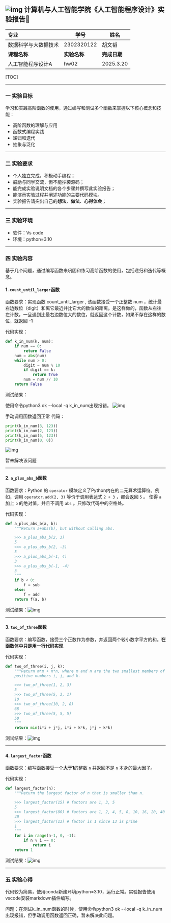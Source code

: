 ## ![img](https://cnchen2000.oss-cn-shanghai.aliyuncs.com/img/logo.png)      计算机与人工智能学院《人工智能程序设计》实验报告📝

| 专业                 | 学号         | 姓名         |
| :------------------- | ------------ | ------------ |
| 数据科学与大数据技术 | 2302320122   | 胡文韬       |
| **课程名称**         | **实验名称** | **完成日期** |
| 人工智能程序设计A        | hw02       | 2025.3.20    |



[TOC]

---



### 一 实验目标

​	学习和实践高阶函数的使用，通过编写和测试多个函数来掌握以下核心概念和技能：

- 高阶函数的理解与应用
- 函数式编程实践
- 递归和迭代
- 抽象与泛化

---



### 二 实验要求

- 个人独立完成，积极动手编程；
- 鼓励与同学交流，但不能抄袭源码；
- 能完成实验说明文档的各个步骤并撰写此实验报告；
- 能演示实验过程并阐述功能的主要代码模块。
- 实验报告请突出自己的**想法**、**做法**、**心得体会**；

---



### 三 实验环境

- 软件：Vs code
- 环境：python=3.10

---



### 四 实验内容 

基于几个问题，通过编写函数来巩固和练习高阶函数的使用，包括递归和迭代等概念。

#### 1. **`count_until_larger`函数**

函数要求：实现函数 count_until_larger , 该函数接受一个正整数 num ，统计最右边数位（digit）和离它最近并比它大的数位的距离。是这样做的，函数从右往左计数，一旦遇到比最右边数位大的数位，就返回这个计数，如果不存在这样的数位，就返回 -1

代码实现：

```python
def k_in_num(k, num):
    if num == 0:
        return False
    num = abs(num)
    while num > 0:
        digit = num % 10
        if digit == k:
            return True
        num = num // 10
    return False
```

测试结果：

使用命令python3 ok --local -q k_in_num出现报错。
![img](figs\hw01\4.png)

手动调用函数返回正常
代码：

```python
print(k_in_num(3, 123)) 
print(k_in_num(2, 123)) 
print(k_in_num(5, 123)) 
print(k_in_num(0, 0)) 
```

![img](figs\hw01\5.png)

暂未解决该问题

---

#### 2. **`a_plus_abs_b`函数**

函数要求：Python 的 `operator` 模块定义了Python内在的二元算术运算符。例如，调用 `operator.add(2, 3)` 等价于调用表达式 `2 + 3` ，都会返回 `5` 。 使得 `a` 加上 `b` 的绝对值，并且不调用 `abs` 。只修改代码中的空格处。

代码实现：

```python
def a_plus_abs_b(a, b):
    """Return a+abs(b), but without calling abs.

    >>> a_plus_abs_b(2, 3)
    5
    >>> a_plus_abs_b(2, -3)
    5
    >>> a_plus_abs_b(-1, 4)
    3
    >>> a_plus_abs_b(-1, -4)
    3
    """
    if b < 0:
        f = sub
    else:
        f = add
    return f(a, b)
```

测试结果：![img](figs\hw01\1.png)

---

#### 3. **`two_of_three`函数**

函数要求：编写函数，接受三个正数作为参数，并返回两个较小数字平方的和。**在函数体中只是用一行代码实现**

代码实现：

```python
def two_of_three(i, j, k):
    """Return m*m + n*n, where m and n are the two smallest members of the
    positive numbers i, j, and k.

    >>> two_of_three(1, 2, 3)
    5
    >>> two_of_three(5, 3, 1)
    10
    >>> two_of_three(10, 2, 8)
    68
    >>> two_of_three(5, 5, 5)
    50
    """
    return min(i*i + j*j, i*i + k*k, j*j + k*k)
```

测试结果：![img](figs\hw01\3.png)

---

#### 4. **`largest_factor`函数**

函数要求：编写函数接受一个**大于1**的整数 `n` 并返回不是 `n` 本身的最大因子。 

代码实现：

```python
def largest_factor(n):
    """Return the largest factor of n that is smaller than n.

    >>> largest_factor(15) # factors are 1, 3, 5
    5
    >>> largest_factor(80) # factors are 1, 2, 4, 5, 8, 10, 16, 20, 40
    40
    >>> largest_factor(13) # factor is 1 since 13 is prime
    1
    """
    for i in range(n-1, 0, -1):
        if n % i == 0:
            return i
    return 1 
```

测试结果：![img](figs\hw01\2.png)

---


### 五 实验心得

代码较为简易，使用conda新建环境python=3.10，运行正常。实验报告使用vscode安装markdown插件编写。

问题：在测试k_in_num函数的时候，使用命令python3 ok --local -q k_in_num出现报错，但手动调用函数返回正确，暂未解决此问题。



